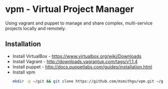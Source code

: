 vpm - Virtual Project Manager
=============================

Using vagrant and puppet to manage and share complex, multi-service projects locally and remotely.

Installation
------------

- Install VirtualBox - https://www.virtualbox.org/wiki/Downloads
- Install Vagrant - http://downloads.vagrantup.com/tags/v1.1.4
- Install puppet - http://docs.puppetlabs.com/guides/installation.html
- Install vpm
    ```bash
    mkdir -p ~/git && git clone https://github.com/msmithgu/vpm.git ~/git/vpm
    ```
